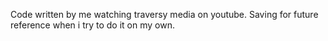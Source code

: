 Code written by me watching traversy media on youtube. Saving for future reference when i try to do it on my own.